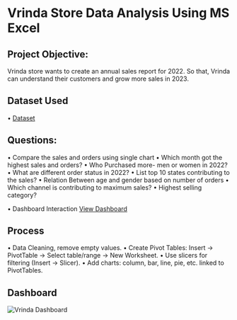 # Vrinda Store Data Analysis Using MS Excel
## Project Objective:
Vrinda store wants to create an annual sales report for 2022. So that, Vrinda can understand their customers and grow more sales in 2023.

## Dataset Used
•	<a href="https://github.com/student-Neelam/Data-Analysis-Dashboard/blob/main/Vrinda%20Store%20Data%20Analysis.xlsx">Dataset</a>
## Questions:
•	Compare the sales and orders using single chart
•	Which month got the highest sales and orders?
•	Who Purchased more- men or women in 2022?
•	What are different order status in 2022?
•	List top 10 states contributing to the sales?
•	Relation Between age and gender based on number of orders
•	Which channel is contributing to maximum sales?
•	Highest selling category?

•	Dashboard Interaction <a href="https://github.com/student-Neelam/Data-Analysis-Dashboard/blob/main/Vrinda%20Dashboard%20.png">View Dashboard</a>

## Process
•	Data Cleaning, remove empty values.
• Create Pivot Tables: Insert → PivotTable → Select table/range → New Worksheet.
• Use slicers for filtering (Insert → Slicer).
• Add charts: column, bar, line, pie, etc. linked to PivotTables.

## Dashboard
![Vrinda Dashboard ](https://github.com/user-attachments/assets/98ac4d40-66b5-4c7c-8720-847359d5eb69)

